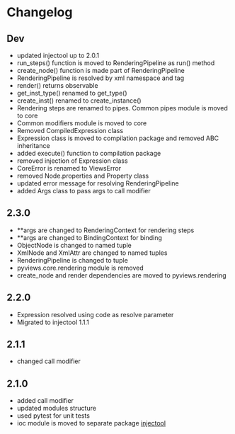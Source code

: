 # Changelog

## Dev

- updated injectool up to 2.0.1
- run_steps() function is moved to RenderingPipeline as run() method
- create_node() function is made part of RenderingPipeline
- RenderingPipeline is resolved by xml namespace and tag
- render() returns observable
- get_inst_type() renamed to get_type()
- create_inst() renamed to create_instance()
- Rendering steps are renamed to pipes. Common pipes module is moved to core
- Common modifiers module is moved to core
- Removed CompiledExpression class
- Expression class is moved to compilation package and removed ABC inheritance
- added execute() function to compilation package
- removed injection of Expression class
- CoreError is renamed to ViewsError
- removed Node.properties and Property class
- updated error message for resolving RenderingPipeline
- added Args class to pass args to call modifier

## 2.3.0

- **args are changed to RenderingContext for rendering steps
- **args are changed to BindingContext for binding
- ObjectNode is changed to named tuple
- XmlNode and XmlAttr are changed to named tuples
- RenderingPipeline is changed to  tuple 
- pyviews.core.rendering module is removed  
- create_node and render dependencies are moved to pyviews.rendering

## 2.2.0

- Expression resolved using code as resolve parameter
- Migrated to injectool 1.1.1

## 2.1.1

- changed call modifier

## 2.1.0

- added call modifier
- updated modules structure
- used pytest for unit tests
- ioc module is moved to separate package [injectool](https://github.com/eumis/injectool)
